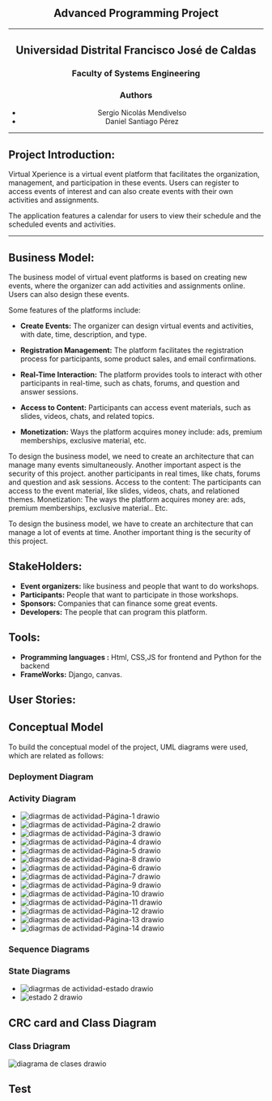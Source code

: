 
## <div align="center">Advanced Programming Project</div>

---

## <div align="center">Universidad Distrital Francisco José de Caldas</div>

### <div align="center">Faculty of Systems Engineering</div>

### <div align="center">Authors</div>
- <div align="center">Sergio Nicolás Mendivelso</div>
- <div align="center">Daniel Santiago Pérez</div>

---

## Project Introduction:

Virtual Xperience is a virtual event platform that facilitates the organization, management, and participation in these events. Users can register to access events of interest and can also create events with their own activities and assignments.

The application features a calendar for users to view their schedule and the scheduled events and activities.

---

## Business Model:

The business model of virtual event platforms is based on creating new events, where the organizer can add activities and assignments online. Users can also design these events.

Some features of the platforms include:

- **Create Events:** The organizer can design virtual events and activities, with date, time, description, and type.
  
- **Registration Management:** The platform facilitates the registration process for participants, some product sales, and email confirmations.

- **Real-Time Interaction:** The platform provides tools to interact with other participants in real-time, such as chats, forums, and question and answer sessions.

- **Access to Content:** Participants can access event materials, such as slides, videos, chats, and related topics.

- **Monetization:** Ways the platform acquires money include: ads, premium memberships, exclusive material, etc.

To design the business model, we need to create an architecture that can manage many events simultaneously. Another important aspect is the security of this project.
another participants in real times, like chats, forums and question and ask sessions.
Access to the content: The participants can access to the event material, like slides, videos, chats, and relationed themes.
Monetization: The ways the platform acquires money are: ads, premium memberships, exclusive material.. Etc.

To design the business model, we have to create an architecture that can manage a lot of events at time. Another important thing is the security of this project.

## StakeHolders:

- **Event organizers:** like business and people that want to do workshops.
- **Participants:** People that want to participate in those workshops.
- **Sponsors:** Companies that can finance some great events.
- **Developers:** The people that can program this platform.


## Tools:

- **Programming languages :** Html, CSS,JS for frontend and Python for the backend
- **FrameWorks:** Django, canvas.
## User Stories: 


## Conceptual Model 
To build the conceptual model of the project, UML diagrams were used, which are related as follows:
### Deployment Diagram 

### Activity Diagram 

- ![diagrmas de actividad-Página-1 drawio](https://github.com/dspm2212/advanced-programing-ud/assets/151273348/ec1f85ec-67af-470d-8fa8-928d038f1c22)
- ![diagrmas de actividad-Página-2 drawio](https://github.com/dspm2212/advanced-programing-ud/assets/151273348/0d1cb25b-4fa4-4b7a-ae02-806910be2354)
- ![diagrmas de actividad-Página-3 drawio](https://github.com/dspm2212/advanced-programing-ud/assets/151273348/7edc83b6-eb49-4458-9439-ba670d6762a3)
- ![diagrmas de actividad-Página-4 drawio](https://github.com/dspm2212/advanced-programing-ud/assets/151273348/d743ec0a-8577-47dc-9ec2-01bea3643ba9)
- ![diagrmas de actividad-Página-5 drawio](https://github.com/dspm2212/advanced-programing-ud/assets/151273348/7c7166ef-f192-41bc-a762-c2ea45fc5c86)
- ![diagrmas de actividad-Página-8 drawio](https://github.com/dspm2212/advanced-programing-ud/assets/151273348/79501957-e857-4773-a953-7742ad97e16e)
- ![diagrmas de actividad-Página-6 drawio](https://github.com/dspm2212/advanced-programing-ud/assets/151273348/6719c07a-61eb-49f9-a1aa-97bbc0783d8a)
- ![diagrmas de actividad-Página-7 drawio](https://github.com/dspm2212/advanced-programing-ud/assets/151273348/a558d32b-c0cb-4f98-b951-a454b18a6bc0)
- ![diagrmas de actividad-Página-9 drawio](https://github.com/dspm2212/advanced-programing-ud/assets/151273348/e0989827-18d2-49af-8455-2f345735ba83)
- ![diagrmas de actividad-Página-10 drawio](https://github.com/dspm2212/advanced-programing-ud/assets/151273348/7537cdd4-87fa-453d-a875-4c2077915f33)
- ![diagrmas de actividad-Página-11 drawio](https://github.com/dspm2212/advanced-programing-ud/assets/151273348/d2205b4d-dd44-4cdd-9301-b14d5b8a5950)
- ![diagrmas de actividad-Página-12 drawio](https://github.com/dspm2212/advanced-programing-ud/assets/151273348/64ccde38-0164-4d64-9174-66fc8148609a)
- ![diagrmas de actividad-Página-13 drawio](https://github.com/dspm2212/advanced-programing-ud/assets/151273348/b866928a-e244-4900-b201-b091e807ac14)
- ![diagrmas de actividad-Página-14 drawio](https://github.com/dspm2212/advanced-programing-ud/assets/151273348/8f326e8e-fa71-4758-98be-47799982e7ab)



### Sequence Diagrams

### State Diagrams 

- ![diagrmas de actividad-estado  drawio](https://github.com/dspm2212/advanced-programing-ud/assets/151273348/e6e58cf3-86c3-48ff-a7b1-13c0f5592bb7)
- ![estado 2 drawio](https://github.com/dspm2212/advanced-programing-ud/assets/151273348/b330188f-c6b8-4c27-82e9-b0169f486dea)


## CRC card and Class Diagram 

### Class Driagram 

![diagrama de clases drawio](https://github.com/dspm2212/advanced-programing-ud/assets/151273348/c4a6cfa6-6047-4017-b1ef-827b808e8d96)


## Test



